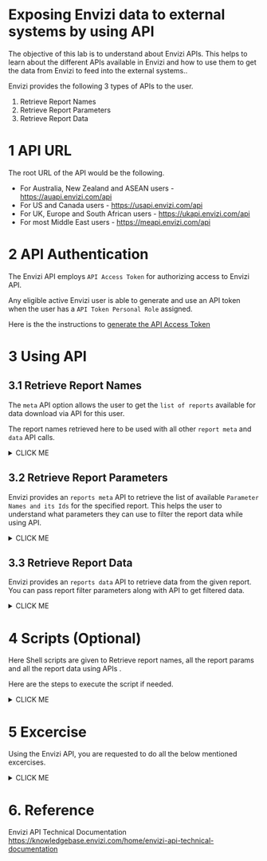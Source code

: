 # Exposing Envizi data to external systems by using API 

The objective of this lab is to understand about Envizi APIs. This helps to learn about the different APIs available in Envizi and how to use them to get the data from Envizi to feed into the external systems..

Envizi provides the following 3 types of APIs to the user.
1. Retrieve Report Names
2. Retrieve Report Parameters
3. Retrieve Report Data

# 1 API URL

The root URL of the API would be the following.

- For Australia, New Zealand and ASEAN users - https://auapi.envizi.com/api
- For US and Canada users - https://usapi.envizi.com/api
- For UK, Europe and South African users - https://ukapi.envizi.com/api
- For most Middle East users - https://meapi.envizi.com/api

# 2 API Authentication

The Envizi API employs `API Access Token` for authorizing access to Envizi API. 

Any eligible active Envizi user is able to generate and use an API token when the user has a `API Token Personal Role` assigned. 

Here is the the instructions to [generate the API Access Token](../202-api-access-token)

# 3 Using API

## 3.1 Retrieve Report Names

The `meta` API option allows the user to get the `list of reports` available for data download via API for this user. 

The report names retrieved here to be used with all other `report meta` and `data` API calls.

<details><summary>CLICK ME</summary>

#### Sample URL

The sample url looks like this
    
    https://ukapi.envizi.com/api/meta


#### Sample Code

Here is the sample code using `meta` API to pull the report names.

```
export API_REGION=<<REGION>>
export API_ACCESS_TOKEN==<<TOKEN>>

export API_SUFFIX=api.envizi.com/api
export API_URL="https://$API_REGION$API_SUFFIX/meta"

curl "$API_URL" --header "Authorization: Bearer $API_ACCESS_TOKEN"
```

- `<<TOKEN>>`    : API Access token of the Envizi user generated following the instructions from section 3 API Authentication
- `<<REGION>>`  : The value would be `uk` , `au`, `us` or `me` based on the user region.

#### Sample Output

The sample Output of the above API call is given in [meta.json](./files/data/meta.json) file. 

The important reports are highlighted here.

<img src="images/meta.png">

</details>

## 3.2 Retrieve Report Parameters

Envizi provides an `reports meta` API to retrieve the list of available `Parameter Names and its Ids` for the specified report. This helps the user to understand what parameters they can use to filter the report data while using API.

<details><summary>CLICK ME</summary>

The parameters could be 
```
- Group_Id
- Location_Id
- Utility_Type_Id
- Currency_Id
- Period : { 1, 3, 6, 9, 12, 24, 36, 48, 60} - How many months of data from the given end Period.
- End_Period : End period of the data. e.g. 2023/04/30
- etc
```

Let us see about how to retrieve report parameters.

#### Sample URL

The sample url looks like this  

```
Format: 
https://ukapi.envizi.com/api/meta/reports/<<REPORT_NAME>

Example:
https://ukapi.envizi.com/api/meta/reports/_Envizi-SetupLocations
```

#### Sample Code

Here is the sample code using `report meta` API to pull the report parameters.


```
export API_REGION=<<REGION>>
export API_ACCESS_TOKEN==<<TOKEN>>

export REPORT_NAME=_Envizi-SetupLocations

export API_SUFFIX=api.envizi.com/api
export API_URL="https://$API_REGION$API_SUFFIX/meta/reports/$REPORT_NAME"


curl "$API_URL" --header "Authorization: Bearer $API_ACCESS_TOKEN"
```

- REPORT_NAME
    - Any report name taken from the previously retrieved [meta.json](./files/data/meta.json) file. 
    - Here we are using `_Envizi-SetupLocations` to get location parameters.


#### Sample Output

The sample Output of the above API call is given in this [report-parameters.json](./files/data/report-parameters.json) file. 

The screenshot of the above output with the important values can be found here.

There are 3 parameters (`Group_Id`, `Location_Id` `Filter_By`) and its available values found for the given report.

<img src="images/report-parameters.png">
</details>

## 3.3 Retrieve Report Data

Envizi provides an `reports data` API to retrieve data from the given report. You can pass report filter parameters along with API to get filtered data. 

<details><summary>CLICK ME</summary>

#### Sample URL

The sample url looks like this.

1. Without Parameters

```
Format: 
    https://ukapi.envizi.com/api/data/<<REPORT_NAME>

Example:
    https://ukapi.envizi.com/api/data/_Envizi-SetupLocations
```

2. With `Group_Id` Parameter

```
    https://ukapi.envizi.com/api/data/<<REPORT_NAME>>?<<PARAM_NAME1>>=<<PARAM_VALUE1>>

    https://ukapi.envizi.com/api/data/_Envizi-SetupLocations?Group_Id=12345
```

3. With `Period, End_Period, and Location_Id` Parameters

```
    https://ukapi.envizi.com/api/data/_Envizi-MonthlyDataSummary?Period=1&End_Period=2023/03/31&Location_Id=5003114
```


#### Sample Code

Here is the sample code using `report data` API to pull the report data.



```
export API_REGION=<<REGION>>
export API_ACCESS_TOKEN==<<TOKEN>>

export REPORT_NAME=_Envizi-SetupLocations
export GROUP_ID=5037106

export API_SUFFIX=api.envizi.com/api
export API_URL="https://$API_REGION$API_SUFFIX/data/$REPORT_NAME?Group_Id=$GROUP_ID"

curl "$API_URL" --header "Authorization: Bearer $API_ACCESS_TOKEN"
```

- REPORT_NAME
    - Name of the report for which we need to retrieve data. 
    - See [meta.json](./files/data/meta.json) file to view the list of report names. 
    - Here `_Envizi-SetupLocations` report is used.
- GROUP_ID
    - To filter the report data based on the Group_Id. 
    - See [report-parameters.json](./files/data/report-parameters.json) file to view the list of available group id. 
    - Here `TurbonomicD1` > `ONPREM-DataCenter` subGroup is used.


#### Sample Output

The sample Output of the above API call is given in this [report-data.json](./files/data/report-data.json) file. 

The screenshot of the above output with the important columns can be found here.

There are 3 locations (`HawthorneSales`, `UCS-DC-10.10.150.38` `vc03dc01`) found under the given group id.

<img src="images/report-data.png">

- Location Name : Column shows the retrieved location.
- Group Link : Column shows the `GROUP_ID=5037106` parameter that we passed in.
- Group Name : Columns shows the `Group Name` equivalent of the GROUP_ID that we passed in.

</details>

# 4 Scripts (Optional)

Here Shell scripts are given to Retrieve report names, all the report params and all the report data using APIs .

Here are the steps to execute the script if needed.

<details><summary>CLICK ME</summary>

## 4.1 Update Config file

1. Download this github repo.

2. Go to the [files/src](./files/src) folder in the command prompt.

```
cd files/src
```

## 4.2 Update Config file

1. Update the below properties in `config.sh`

```
### Envizi API Access Token
export API_ACCESS_TOKEN==


### Region (uk, au or us) based on the user region
export API_REGION=
```

- API_ACCESS_TOKEN :  API Access token of Envizi User
- API_REGION : The value would be `uk` , `au`, `us` or `me` based on the user region.

## 4.3 Retrieve Report Names

1. Run the below script to retrieve the report names.
```
sh 01-meta.sh
```

- It would create a new folder with timestamp under [output](./files/src/output) folder.
- In the new folder the `meta.json` file might have created.


## 4.4 Retrieve Report Parameters

Here we are retrieving all the reports parameters one by one. 

1. Run the below script. 

```
sh 02-report-param.sh
```

- It would create a new folder with timestamp under [output](./files/src/output) folder.
- In the new folder bunch of json files get created.

Note: This script takes time to execute based on the data available in the org. So few lines are commented in the script. You can uncomment and try.

## 4.5 Retrieve Report Data

Here we are retrieving all the reports data one by one. 

1. Run the below script 

```
sh 03-report-data.sh
```
- It would create a new folder with timestamp under [output](./files/src/output) folder.
- In the new folder bunch of json files get created.

Note: This script takes time to execute based on the data available in the org. So few lines are commented in the script. You can uncomment and try.

</details>


# 5 Excercise

Using the Envizi API, you are requested to do all the below mentioned excercises.

<details><summary>CLICK ME</summary>

## 5.1 How to do this excercise

Need to call API twice for each excercise. The first call is to get the parameters of the report and then next call is get data based on the given paramters.

Based on your convenience, you can go for Curl based or Postman based approach.

### 5.1.1 Using Curl

<details><summary>CLICK ME</summary>

### Retrieve Parameters

1. Identify the report name mentioned in the excercise (use `meta` data report to find the exact name)

2. Run the below code to get the parameters available for the identified report name.
    - Subsitute the value for `REGION` and `TOKEN`
    - Subsitute the value for `REPORT` with the identified report name
    - Run the code in the terminal

```
export API_REGION=<<REGION>>
export API_ACCESS_TOKEN==<<TOKEN>>

export REPORT_NAME=<<REPORT>>

export API_SUFFIX=api.envizi.com/api
export API_URL="https://$API_REGION$API_SUFFIX/meta/$REPORT_NAME"


curl "$API_URL" --header "Authorization: Bearer $API_ACCESS_TOKEN"
```

3. Process the results
    - From the result identify the parameter name and value for the Group
    - From the result identify the parameter name and value for the Period

### Retrieve Data

Report Name, Group, Period are identified. Now lets retrieve the data.

1. The below code helps to get the parameters available for the identified report name.

    - Subsitute the value for `REGION` and `TOKEN`
    - Subsitute the value for `URL_VALUE` with the report name, group and period details. The example value could be `_Envizi-IssueDetails?Period=1&End_Period=2023/03/31&Group_Id=5003114`
    - Run the code in the terminal

```
export API_REGION=<<REGION>>
export API_ACCESS_TOKEN==<<TOKEN>>

export URL_SUFFIX=<<URL_VALUE>>

export API_SUFFIX=api.envizi.com/api
export API_URL="https://$API_REGION$API_SUFFIX/data/$URL_SUFFIX"

curl "$API_URL" --header "Authorization: Bearer $API_ACCESS_TOKEN"
```

3. View the results

</details>

### 5.1.2 Using Postman

<details><summary>CLICK ME</summary>

### Retrieve Parameters

1. Identify the report name mentioned in the excercise (use `meta` data report to find the exact name)

2. Prepare URL
    - Subsitute the value for `REGION`
    - Subsitute the value for `REPORT` with the identified report name
```
https://<<REGION>>api.envizi.com/api/meta/reports/<<REPORT>>
```

3. In the postman, click on + to create new tab.

<img src="images/postman1.png">


4. Enter the following in the postman window.

    - Above prepared URL
    - GET option to be selected
    - Authorization > Bearer token > Token

<img src="images/postman2.png">


5. Click on the `Send` button

6. Process the results
    - From the result identify the parameter name and value for the Group
    - From the result identify the parameter name and value for the Period


### Retrieve Data

Report Name, Group, Period are identified. Now lets retrieve the data.

1. Prepare URL
    - Subsitute the value for `REGION`
    - Subsitute the value for `URL_VALUE` with the report name, group and period details. The example value could be `_Envizi-IssueDetails?Period=1&End_Period=2023/03/31&Group_Id=5003114`

```
https://<<REGION>>api.envizi.com/api/data/reports/<<URL_VALUE>>"
```

2. In the postman, click on + to create new tab.

<img src="images/postman1.png">


4. Enter the following in the postman window.

    - Above prepared URL
    - GET option to be selected
    - Authorization > Bearer token > Token

<img src="images/postman2.png">

6. Click on the `Send` button

7. View the results


</details>


</details>

# 6. Reference

Envizi API Technical Documentation
https://knowledgebase.envizi.com/home/envizi-api-technical-documentation